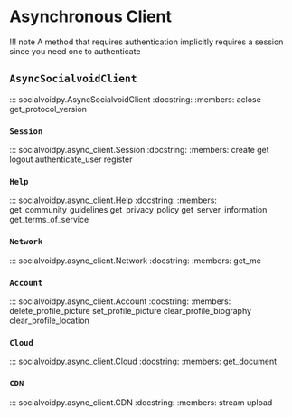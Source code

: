 # Asynchronous Client

!!! note
    A method that requires authentication implicitly requires a session since you need one to authenticate

## `AsyncSocialvoidClient`

::: socialvoidpy.AsyncSocialvoidClient
    :docstring:
    :members: aclose get_protocol_version

### `Session`

::: socialvoidpy.async_client.Session
    :docstring:
    :members: create get logout authenticate_user register

### `Help`

::: socialvoidpy.async_client.Help
    :docstring:
    :members: get_community_guidelines get_privacy_policy get_server_information get_terms_of_service

### `Network`

::: socialvoidpy.async_client.Network
    :docstring:
    :members: get_me

### `Account`

::: socialvoidpy.async_client.Account
    :docstring:
    :members: delete_profile_picture set_profile_picture clear_profile_biography clear_profile_location

### `Cloud`

::: socialvoidpy.async_client.Cloud
    :docstring:
    :members: get_document

### `CDN`

::: socialvoidpy.async_client.CDN
    :docstring:
    :members: stream upload
